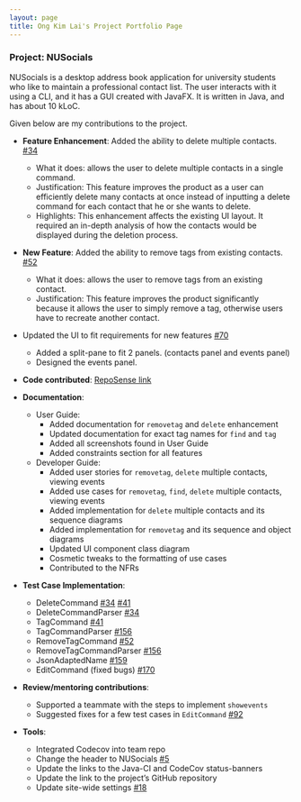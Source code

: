 ```yaml
---
layout: page
title: Ong Kim Lai's Project Portfolio Page
---
```


### Project: NUSocials

NUSocials is a desktop address book application for university students who like to maintain a professional contact list. The user interacts with it using a CLI, and it has a GUI created with JavaFX. It is written in Java, and has about 10 kLoC.

Given below are my contributions to the project.

* **Feature Enhancement**: Added the ability to delete multiple contacts. [#34](https://github.com/AY2122S2-CS2103T-W11-1/tp/pull/34)
  * What it does: allows the user to delete multiple contacts in a single command.
  * Justification: This feature improves the product as a user can efficiently delete many contacts at once instead of inputting a delete command for each contact that he or she wants to delete.
  * Highlights: This enhancement affects the existing UI layout. It required an in-depth analysis of how the contacts would be displayed during the deletion process.

* **New Feature**: Added the ability to remove tags from existing contacts. [#52](https://github.com/AY2122S2-CS2103T-W11-1/tp/pull/52)
  * What it does: allows the user to remove tags from an existing contact.
  * Justification: This feature improves the product significantly because it allows the user to simply remove a tag, otherwise users have to recreate another contact.

* Updated the UI to fit requirements for new features [#70](https://github.com/AY2122S2-CS2103T-W11-1/tp/pull/70)
  * Added a split-pane to fit 2 panels. (contacts panel and events panel)
  * Designed the events panel.

* **Code contributed**: [RepoSense link](https://nus-cs2103-ay2122s2.github.io/tp-dashboard/?search=&sort=groupTitle&sortWithin=title&timeframe=commit&mergegroup=&groupSelect=groupByRepos&breakdown=true&checkedFileTypes=docs~functional-code~test-code~other&since=2022-02-18&tabOpen=true&tabType=authorship&tabAuthor=ongkimlai&tabRepo=AY2122S2-CS2103T-W11-1%2Ftp%5Bmaster%5D&authorshipIsMergeGroup=false&authorshipFileTypes=docs&authorshipIsBinaryFileTypeChecked=false&zA=ongkimlai&zR=AY2122S2-CS2103T-W11-1%2Ftp%5Bmaster%5D&zACS=81.23391812865498&zS=2022-02-18&zFS=&zU=2022-02-26&zMG=false&zFTF=commit&zFGS=groupByRepos&zFR=false)

* **Documentation**:
  * User Guide:
    * Added documentation for `removetag` and `delete` enhancement
    * Updated documentation for exact tag names for `find` and `tag`
    * Added all screenshots found in User Guide
    * Added constraints section for all features
  * Developer Guide:
    * Added user stories for `removetag`, `delete` multiple contacts, viewing events
    * Added use cases for `removetag`, `find`, `delete` multiple contacts, viewing events
    * Added implementation for `delete` multiple contacts and its sequence diagrams
    * Added implementation for `removetag` and its sequence and object diagrams
    * Updated UI component class diagram
    * Cosmetic tweaks to the formatting of use cases
    * Contributed to the NFRs

* **Test Case Implementation**:
  * DeleteCommand [#34](https://github.com/AY2122S2-CS2103T-W11-1/tp/pull/34) [#41](https://github.com/AY2122S2-CS2103T-W11-1/tp/pull/41)
  * DeleteCommandParser [#34](https://github.com/AY2122S2-CS2103T-W11-1/tp/pull/34)
  * TagCommand [#41](https://github.com/AY2122S2-CS2103T-W11-1/tp/pull/41)
  * TagCommandParser [#156](https://github.com/AY2122S2-CS2103T-W11-1/tp/pull/156)
  * RemoveTagCommand [#52](https://github.com/AY2122S2-CS2103T-W11-1/tp/pull/52)
  * RemoveTagCommandParser [#156](https://github.com/AY2122S2-CS2103T-W11-1/tp/pull/156)
  * JsonAdaptedName [#159](https://github.com/AY2122S2-CS2103T-W11-1/tp/pull/159)
  * EditCommand (fixed bugs) [#170](https://github.com/AY2122S2-CS2103T-W11-1/tp/pull/170)

* **Review/mentoring contributions**:
  * Supported a teammate with the steps to implement `showevents`
  * Suggested fixes for a few test cases in `EditCommand` [#92](https://github.com/AY2122S2-CS2103T-W11-1/tp/pull/92)

* **Tools**:
  * Integrated Codecov into team repo
  * Change the header to NUSocials [#5](https://github.com/AY2122S2-CS2103T-W11-1/tp/pull/55)
  * Update the links to the Java-CI and CodeCov status-banners
  * Update the link to the project’s GitHub repository
  * Update site-wide settings [#18](https://github.com/AY2122S2-CS2103T-W11-1/tp/pull/18)
